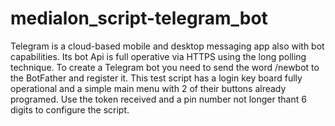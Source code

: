 # medialon_script-telegram_bot
Telegram is a cloud-based mobile and desktop messaging app also with bot capabilities. Its bot Api is full operative via HTTPS using the long polling technique. To create a Telegram bot you need to send the word   /newbot  to the BotFather and register it.   This test script has a login key board fully operational and a simple main menu with 2 of their buttons already programed. Use the token received and a pin number not longer thant 6 digits to configure the script.
